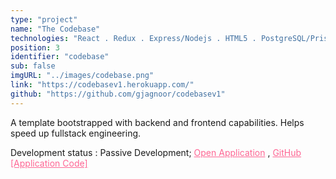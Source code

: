 ```yaml
---
type: "project"
name: "The Codebase"
technologies: "React . Redux . Express/Nodejs . HTML5 . PostgreSQL/Prisma . Firestore . Redis . Heroku . OAuth20 . Cypress . eslint . CSS3 . Blueprintjs . MaterialUI"
position: 3
identifier: "codebase"
sub: false
imgURL: "../images/codebase.png"
link: "https://codebasev1.herokuapp.com/"
github: "https://github.com/gjagnoor/codebasev1"
---
```


A template bootstrapped with backend and frontend capabilities. Helps speed up fullstack engineering.

Development status : Passive Development; <a href="https://codebasev1.herokuapp.com/" style="color: #fe6694">Open Application</a> , <a href="https://github.com/gjagnoor/codebasev1" style="color: #fe6694">GitHub [Application Code]</a>
